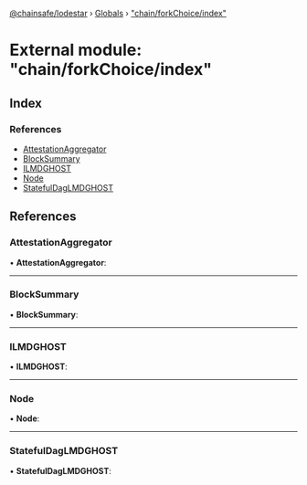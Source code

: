 [@chainsafe/lodestar](../README.md) › [Globals](../globals.md) › ["chain/forkChoice/index"](_chain_forkchoice_index_.md)

# External module: "chain/forkChoice/index"

## Index

### References

* [AttestationAggregator](_chain_forkchoice_index_.md#attestationaggregator)
* [BlockSummary](_chain_forkchoice_index_.md#blocksummary)
* [ILMDGHOST](_chain_forkchoice_index_.md#ilmdghost)
* [Node](_chain_forkchoice_index_.md#node)
* [StatefulDagLMDGHOST](_chain_forkchoice_index_.md#statefuldaglmdghost)

## References

###  AttestationAggregator

• **AttestationAggregator**:

___

###  BlockSummary

• **BlockSummary**:

___

###  ILMDGHOST

• **ILMDGHOST**:

___

###  Node

• **Node**:

___

###  StatefulDagLMDGHOST

• **StatefulDagLMDGHOST**:
